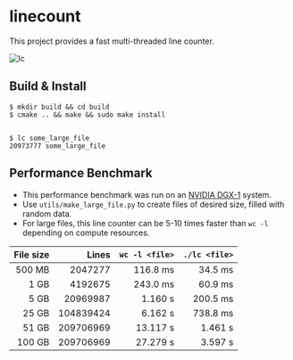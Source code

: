 # linecount

This project provides a fast multi-threaded line counter. 

![lc](https://user-images.githubusercontent.com/8450091/125216038-8fbbaf80-e282-11eb-9139-07e5eabe6167.png)

## Build & Install

```console
$ mkdir build && cd build
$ cmake .. && make && sudo make install


$ lc some_large_file
20973777 some_large_file
```

## Performance Benchmark

* This performance benchmark was run on an [NVIDIA DGX-1](https://docs.nvidia.com/dgx/dgx1-user-guide/introduction-to-dgx1.html#topic_hardware-specs) system.
* Use `utils/make_large_file.py` to create files of desired size, filled with random data.
* For large files, this line counter can be 5-10 times faster than `wc -l` depending on compute resources.

| File size | Lines     | `wc -l <file>` | `./lc <file>` |
|----------:|----------:|---------------:|--------------:|
| 500 MB    | 2047277   | 116.8 ms       | 34.5 ms       |
| 1 GB      | 4192675   | 243.0 ms       | 60.9 ms       |
| 5 GB      | 20969987  | 1.160 s        | 200.5 ms      |
| 25 GB     | 104839424 | 6.162 s        | 738.8 ms      |
| 51 GB     | 209706969 | 13.117 s       | 1.461 s       | 
| 100 GB    | 209706969 | 27.279 s       | 3.597 s       | 
